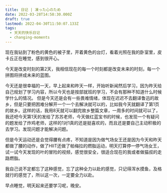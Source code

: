 ```yaml
---
title: 日记 | 凍った心のため
date: 2022-03-28T14:58:30.000Z
draft: true
lastmod: 2022-04-30T11:50:07.133Z
tags:
  - 天天的快乐日记
  - changing-moments
---
```

现在我钻到了粉色的黄色的被子里，开着黄色的台灯，看着光照在我的卧室里，皮卡丘正在睡觉，感到很开心。

今天是改变时刻的第2天，我相信现在的每一个时刻都是改变未来的时刻，每一个拼图将拼成未来的蓝图。

今天还是很幸福的一天，早上起来和昨天一样，开始听新闻然后学习，因为昨天给自己规划了学习内容，所以今天也是按部就班的学习，不会有那种不知道什么时候学什么的情况。
但是今天还是会有一些畏难情绪，体现在迟迟不去翻译鲁迅的故乡，但是只要把困难分解开一个一个去解决就可以的，比如我今天就翻译了第1页的故乡。这样的话，我用8天就可以翻完故乡整篇文章，一周多的时间就可以了，我还吧今天第1天的发给了苏苏老师，今天做红蓝宝书的时候，也发现一个有疑问的题发给了炸鸡老师，这样的1对1真的还是挺喜欢的，而且还是要自己主动积极的去学习。发现问题才能解决问题。

但是今天运动还是会觉得腰有点疼，不知道是因为做气场女王还是因为今天和昨天都做了腰的动作，做了HIIT还做了帕梅拉的燃脂运动，明天打算停一停气场女王，试一试今天发现的叶的冒险的视频，感觉很安全，很适合现在的我或者做猫叔的走路燃脂。

我自己说不定都忘了这种感觉，忘了这种全力以赴的感觉，只记得浑水摸鱼，及格就行的感觉了，所以这一次，一定要全力以赴。

早点睡觉，明天起来还要学习呢，晚安。